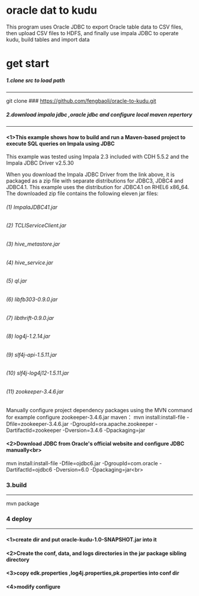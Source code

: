 oracle dat to kudu
==================
This program uses Oracle JDBC to export Oracle table data to CSV files, then upload CSV files to HDFS, and finally use impala JDBC to operate kudu, build tables and import data

get start
===================
##### 1.clone src to load path<br />
-----------------------
git clone ### https://github.com/fengbaoli/oracle-to-kudu.git
##### 2.download impala jdbc ,oracle jdbc and configure local maven repertory<br />
-----------------------
#### <1>This example shows how to build and run a Maven-based project to execute SQL queries on Impala using JDBC 
This example was tested using Impala 2.3 included with CDH 5.5.2 and the Impala JDBC Driver v2.5.30 

When you download the Impala JDBC Driver from the link above, it is packaged as a zip file with separate distributions for JDBC3, JDBC4
and JDBC4.1. This example uses the distribution for JDBC4.1 on RHEL6 x86_64. The downloaded zip file contains the following eleven jar files:
###### (1)  ImpalaJDBC41.jar 
###### (2)  TCLIServiceClient.jar
###### (3)  hive_metastore.jar 
###### (4)  hive_service.jar 
###### (5)  ql.jar
###### (6)  libfb303-0.9.0.jar
###### (7)  libthrift-0.9.0.jar
###### (8)  log4j-1.2.14.jar
###### (9)  slf4j-api-1.5.11.jar
###### (10) slf4j-log4j12-1.5.11.jar 
###### (11) zookeeper-3.4.6.jar

Manually configure project dependency packages using the MVN command
for example configure zookeeper-3.4.6.jar maven：
mvn install:install-file -Dfile=zookeeper-3.4.6.jar -DgroupId=ora.apache.zookeeper -DartifactId=zookeeper -Dversion=3.4.6  -Dpackaging=jar
#### <2>Download JDBC from Oracle's official website and configure JDBC manually\<br> 
mvn install:install-file -Dfile=ojdbc6.jar -DgroupId=com.oracle -DartifactId=ojdbc6 -Dversion=6.0  -Dpackaging=jar\<br> 
### 3.build
---------------------------------
mvn package

### 4 deploy
------------------------------------
#### <1>create dir and put oracle-kudu-1.0-SNAPSHOT.jar into it
#### <2>Create the conf, data, and logs directories in the jar package sibling directory
#### <3>copy edk.properties ,log4j.properties,pk.properties into conf dir
#### <4>modify configure 




